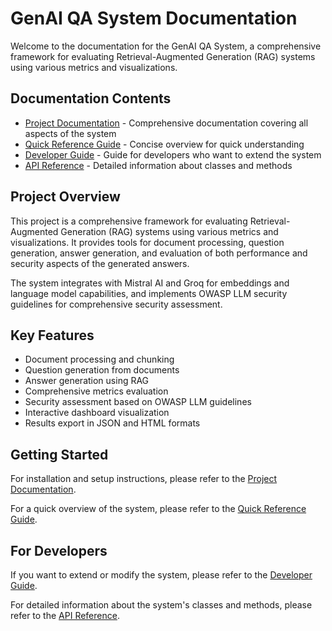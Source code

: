 # GenAI QA System Documentation

Welcome to the documentation for the GenAI QA System, a comprehensive framework for evaluating Retrieval-Augmented Generation (RAG) systems using various metrics and visualizations.

## Documentation Contents

- [Project Documentation](./project_documentation.md) - Comprehensive documentation covering all aspects of the system
- [Quick Reference Guide](./quick_reference_guide.md) - Concise overview for quick understanding
- [Developer Guide](./developer_guide.md) - Guide for developers who want to extend the system
- [API Reference](./api_reference.md) - Detailed information about classes and methods

## Project Overview

This project is a comprehensive framework for evaluating Retrieval-Augmented Generation (RAG) systems using various metrics and visualizations. It provides tools for document processing, question generation, answer generation, and evaluation of both performance and security aspects of the generated answers.

The system integrates with Mistral AI and Groq for embeddings and language model capabilities, and implements OWASP LLM security guidelines for comprehensive security assessment.

## Key Features

- Document processing and chunking
- Question generation from documents
- Answer generation using RAG
- Comprehensive metrics evaluation
- Security assessment based on OWASP LLM guidelines
- Interactive dashboard visualization
- Results export in JSON and HTML formats

## Getting Started

For installation and setup instructions, please refer to the [Project Documentation](./project_documentation.md#installation-and-setup).

For a quick overview of the system, please refer to the [Quick Reference Guide](./quick_reference_guide.md).

## For Developers

If you want to extend or modify the system, please refer to the [Developer Guide](./developer_guide.md).

For detailed information about the system's classes and methods, please refer to the [API Reference](./api_reference.md).